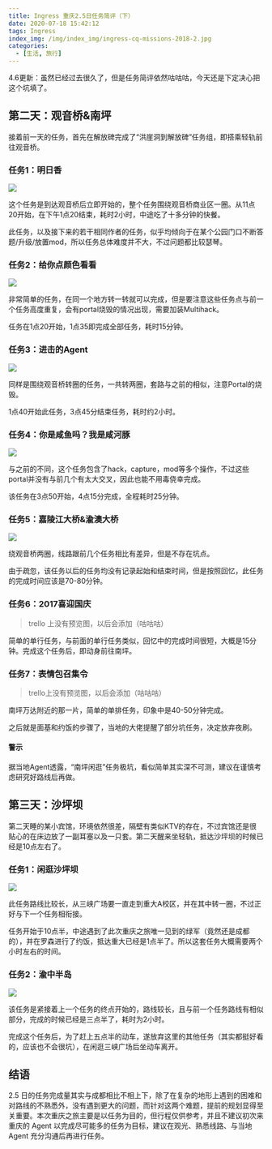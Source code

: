 ```yaml
---
title: Ingress 重庆2.5日任务简评（下）
date: 2020-07-18 15:42:12
tags: Ingress
index_img: /img/index_img/ingress-cq-missions-2018-2.jpg
categories:
  - [生活, 旅行]
---
```


4.6更新：虽然已经过去很久了，但是任务简评依然咕咕咕，今天还是下定决心把这个坑填了。

## 第二天：观音桥&南坪

接着前一天的任务，首先在解放碑完成了“洪崖洞到解放碑”任务组，即搭乘轻轨前往观音桥。

### 任务1：明日香

![](https://trello-attachments.s3.amazonaws.com/5c231d06417b1178e3655586/5c231d06417b1178e36555af/x/7c5a3b739a504593f3d45e5d2365568f/5A73F714E0FC3BBE99A925F47A97EB5B.png)

这个任务是到达观音桥后立即开始的，整个任务围绕观音桥商业区一圈。从11点20开始，在下午1点20结束，耗时2小时，中途吃了十多分钟的快餐。

此任务，以及接下来的若干相同作者的任务，似乎均倾向于在某个公园门口不断答题/升级/放置mod，所以任务总体难度并不大，不过问题都比较瑟琴。

### 任务2：给你点颜色看看

![](https://trello-attachments.s3.amazonaws.com/5c231d06417b1178e3655586/5c231d06417b1178e36555da/x/087aa10864503a4bed8a54bda4df5731/26567.jpg)

非常简单的任务，在同一个地方转一转就可以完成，但是要注意这些任务点与前一个任务高度重复，会有portal烧毁的情况出现，需要加装Multihack。

任务在1点20开始，1点35即完成全部任务，耗时15分钟。

### 任务3：进击的Agent  

![](https://trello-attachments.s3.amazonaws.com/5c231d06417b1178e3655586/5c231d06417b1178e36555ce/x/d18fd9ca55a4bbd13befe540b5a1f77e/_E8_BF_9B_E5_87_BB_E7_9A_84agent.jpg)

同样是围绕观音桥转圈的任务，一共转两圈，套路与之前的相似，注意Portal的烧毁。

1点40开始此任务，3点45分结束任务，耗时约2小时。

### 任务4：你是咸鱼吗？我是咸河豚

![](https://trello-attachments.s3.amazonaws.com/5c231d06417b1178e3655586/5c231d06417b1178e36555d2/x/65862d6d124092e5c2e06134ef0d92dd/photo_2017-09-03_11-18-17.jpg)

与之前的不同，这个任务包含了hack，capture，mod等多个操作，不过这些portal并没有与前几个有太大交叉，因此也能不用毒侥幸完成。

该任务在3点50开始，4点15分完成，全程耗时25分钟。

### 任务5：嘉陵江大桥&渝澳大桥  

![](https://trello-attachments.s3.amazonaws.com/5c231d06417b1178e3655586/5c231d06417b1178e36555db/x/9c1c1f4802980a2dce4f150e1cfdd94b/photo_2017-12-04_22-40-13.jpg)

绕观音桥两圈，线路跟前几个任务相比有差异，但是不存在坑点。

由于疏忽，该任务以后的任务均没有记录起始和结束时间，但是按照回忆，此任务的完成时间应该是70-80分钟。

### 任务6：2017喜迎国庆

> trello 上没有预览图，以后会添加（咕咕咕）

简单的单行任务，与前面的单行任务类似，回忆中的完成时间很短，大概是15分钟。完成这个任务后，即动身前往南坪。

### 任务7：表情包召集令

> trello上没有预览图，以后会添加（咕咕咕）

南坪万达附近的那一片，简单的单排任务，印象中是40-50分钟完成。

之后就是面基和约饭的步骤了，当地的大佬提醒了部分坑任务，决定放弃夜刷。  

#### 警示

据当地Agent透露，“南坪闲逛”任务极坑，看似简单其实深不可测，建议在谨慎考虑研究好路线后再做。

## 第三天：沙坪坝

第二天睡的某小宾馆，环境依然很差，隔壁有类似KTV的存在，不过宾馆还是很贴心的在床边放了一副耳塞以及一只套。第二天醒来坐轻轨，抵达沙坪坝的时候已经是10点左右了。

### 任务1：闲逛沙坪坝

![](https://trello-attachments.s3.amazonaws.com/5c231d06417b1178e3655586/5c231d06417b1178e36555b4/x/cd66a8cb18a1d22a3fae8d53cf96501a/06A03895F8ABBED2EBC1B897C3D1EF47.png)

此任务路线比较长，从三峡广场要一直走到重大A校区，并在其中转一圈，不过正好与下一个任务相衔接。

任务开始于10点半，中途遇到了此次重庆之旅唯一见到的绿军（竟然还是成都的），并在罗森进行了约饭，抵达重大已经是1点半了。所以这套任务大概需要两个小时左右的时间。

### 任务2：渝中半岛

![](https://trello-attachments.s3.amazonaws.com/5c231d06417b1178e3655586/5c231d06417b1178e36555bc/x/974d18682f2423cc9cec7f0328525977/_E6_B8_9D_E4_B8_AD_E5_8D_8A_E5_B2_9B.jpg)

该任务是紧接着上一个任务的终点开始的，路线较长，且与前一个任务路线有相似部分，完成的时候已经是三点半了，耗时为2小时。

完成这个任务后，为了赶上五点半的动车，遂放弃这里的其他任务（其实都挺好看的，应该也不会很坑），在闲逛三峡广场后坐动车离开。

## 结语

2.5 日的任务完成量其实与成都相比不相上下，除了在复杂的地形上遇到的困难和对路线的不熟悉外，没有遇到更大的问题，而针对这两个难题，提前的规划显得至关重要。本次重庆之旅主要是以任务为目的，但行程仅供参考，并且不建议初次来重庆的 Agent 以完成尽可能多的任务为目标，建议在观光、熟悉线路、与当地 Agent 充分沟通后再进行任务。